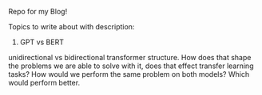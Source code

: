 Repo for my Blog!

Topics to write about with description:

1. GPT vs BERT

unidirectional vs bidirectional transformer structure.
How does that shape the problems we are able to solve with it, does that effect transfer learning tasks?
How would we perform the same problem on both models? Which would perform better.

